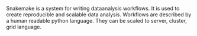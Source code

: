 Snakemake is a system for writing dataanalysis workflows. It is used to create reproducible and scalable data analysis. Workflows are described by a human readable python language. They can be scaled to server, cluster, grid language.
